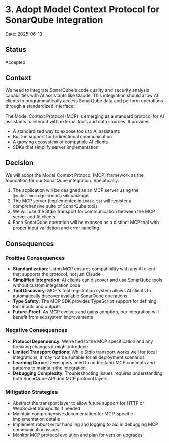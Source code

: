 # 3. Adopt Model Context Protocol for SonarQube Integration

Date: 2025-06-13

## Status

Accepted

## Context

We need to integrate SonarQube's code quality and security analysis capabilities with AI assistants like Claude. This integration should allow AI clients to programmatically access SonarQube data and perform operations through a standardized interface.

The Model Context Protocol (MCP) is emerging as a standard protocol for AI assistants to interact with external tools and data sources. It provides:
- A standardized way to expose tools to AI assistants
- Built-in support for bidirectional communication
- A growing ecosystem of compatible AI clients
- SDKs that simplify server implementation

## Decision

We will adopt the Model Context Protocol (MCP) framework as the foundation for our SonarQube integration. Specifically:

1. The application will be designed as an MCP server using the `@modelcontextprotocol/sdk` package
2. The MCP server (implemented in `index.ts`) will register a comprehensive suite of SonarQube tools
3. We will use the Stdio transport for communication between the MCP server and AI clients
4. Each SonarQube operation will be exposed as a distinct MCP tool with proper input validation and error handling

## Consequences

### Positive Consequences

- **Standardization**: Using MCP ensures compatibility with any AI client that supports the protocol, not just Claude
- **Simplified Integration**: AI clients can discover and use SonarQube tools without custom integration code
- **Tool Discovery**: MCP's tool registration system allows AI clients to automatically discover available SonarQube operations
- **Type Safety**: The MCP SDK provides TypeScript support for defining tool inputs and outputs
- **Future-Proof**: As MCP evolves and gains adoption, our integration will benefit from ecosystem improvements

### Negative Consequences

- **Protocol Dependency**: We're tied to the MCP specification and any breaking changes it might introduce
- **Limited Transport Options**: While Stdio transport works well for local integrations, it may not be suitable for all deployment scenarios
- **Learning Curve**: Developers need to understand MCP concepts and patterns to maintain the integration
- **Debugging Complexity**: Troubleshooting issues requires understanding both SonarQube API and MCP protocol layers

### Mitigation Strategies

- Abstract the transport layer to allow future support for HTTP or WebSocket transports if needed
- Maintain comprehensive documentation for MCP-specific implementation details
- Implement robust error handling and logging to aid in debugging MCP communication issues
- Monitor MCP protocol evolution and plan for version upgrades
